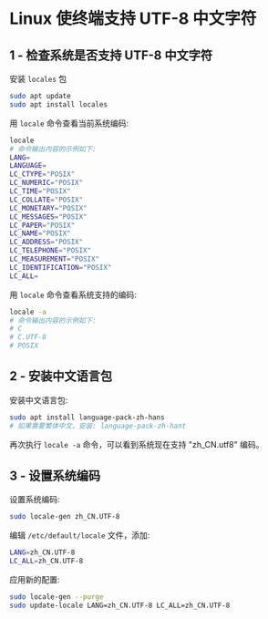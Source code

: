 # Linux 使终端支持 UTF-8 中文字符

## 1 - 检查系统是否支持 UTF-8 中文字符

安装 `locales` 包

```bash
sudo apt update
sudo apt install locales
```

用 `locale` 命令查看当前系统编码:

```bash
locale
# 命令输出内容的示例如下:
LANG=
LANGUAGE=
LC_CTYPE="POSIX"
LC_NUMERIC="POSIX"
LC_TIME="POSIX"
LC_COLLATE="POSIX"
LC_MONETARY="POSIX"
LC_MESSAGES="POSIX"
LC_PAPER="POSIX"
LC_NAME="POSIX"
LC_ADDRESS="POSIX"
LC_TELEPHONE="POSIX"
LC_MEASUREMENT="POSIX"
LC_IDENTIFICATION="POSIX"
LC_ALL=
```

用 `locale` 命令查看系统支持的编码:

```bash
locale -a
# 命令输出内容的示例如下:
# C
# C.UTF-8
# POSIX
```

## 2 - 安装中文语言包

安装中文语言包:

```bash
sudo apt install language-pack-zh-hans
# 如果需要繁体中文，安装: language-pack-zh-hant
```

再次执行 `locale -a` 命令，可以看到系统现在支持 "zh_CN.utf8" 编码。

## 3 - 设置系统编码

设置系统编码:

```bash
sudo locale-gen zh_CN.UTF-8
```

编辑 `/etc/default/locale` 文件，添加:

```bash
LANG=zh_CN.UTF-8
LC_ALL=zh_CN.UTF-8
```

应用新的配置:

```bash
sudo locale-gen --purge
sudo update-locale LANG=zh_CN.UTF-8 LC_ALL=zh_CN.UTF-8
```
